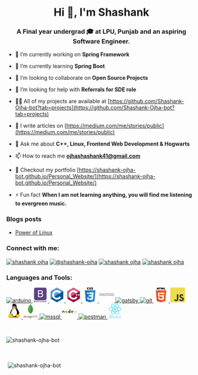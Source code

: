 
<h1 align="center">Hi 👋, I'm Shashank</h1>
<h3 align="center">A Final year undergrad 🎓 at LPU, Punjab and an aspiring Software Engineer.</h3>



- 🔭 I’m currently working on **Spring Framework**

- 🌱 I’m currently learning **Spring Boot**

- 👯 I’m looking to collaborate on **Open Source Projects**

- 🤝 I’m looking for help with **Referrals for SDE role**

- 👨‍💻 All of my projects are available at [https://github.com/Shashank-Ojha-bot?tab=projects](https://github.com/Shashank-Ojha-bot?tab=projects)

- 📝 I write articles on [https://medium.com/me/stories/public](https://medium.com/me/stories/public)

- 💬 Ask me about **C++, Linux, Frontend Web Development & Hogwarts**

- 📫 How to reach me **ojhashashank41@gmail.com**

- 📄 Checkout my portfolio [https://shashank-ojha-bot.github.io/Personal_Website/](https://shashank-ojha-bot.github.io/Personal_Website/)

- ⚡ Fun fact **When I am not learning anything, you will find me listening to evergreen music.**

### Blogs posts
<ul>
  <li><a href="https://shashank-ojha.medium.com/">Power of Linux</a></li>
</ul>

<h3 align="left">Connect with me:</h3>
<p align="left">
<a href="https://www.linkedin.com/in/shashank-ojha-148531170/" target="blank"><img align="center" src="https://cdn.jsdelivr.net/npm/simple-icons@3.0.1/icons/linkedin.svg" alt="shashank ojha" height="30" width="40" /></a>
<a href="https://medium.com/@shashank-ojha" target="blank"><img align="center" src="https://cdn.jsdelivr.net/npm/simple-icons@3.0.1/icons/medium.svg" alt="@shashank-ojha" height="30" width="40" /></a>
<a href="https://www.codechef.com/users/shank01" target="blank"><img align="center" src="https://cdn.jsdelivr.net/npm/simple-icons@3.1.0/icons/codechef.svg" alt="shashank ojha" height="30" width="40" /></a>
<a href="https://www.hackerrank.com/ojhashashank41" target="blank"><img align="center" src="https://cdn.jsdelivr.net/npm/simple-icons@3.0.1/icons/hackerrank.svg" alt="shashank ojha" height="30" width="40" /></a>
</p>

<h3 align="left">Languages and Tools:</h3>
<p align="left"> <a href="https://www.arduino.cc/" target="_blank"> <img src="https://cdn.worldvectorlogo.com/logos/arduino-1.svg" alt="arduino" width="40" height="40"/> </a> <a href="https://getbootstrap.com" target="_blank"> <img src="https://raw.githubusercontent.com/devicons/devicon/master/icons/bootstrap/bootstrap-plain-wordmark.svg" alt="bootstrap" width="40" height="40"/> </a> <a href="https://www.cprogramming.com/" target="_blank"> <img src="https://raw.githubusercontent.com/devicons/devicon/master/icons/c/c-original.svg" alt="c" width="40" height="40"/> </a> <a href="https://www.w3schools.com/cpp/" target="_blank"> <img src="https://raw.githubusercontent.com/devicons/devicon/master/icons/cplusplus/cplusplus-original.svg" alt="cplusplus" width="40" height="40"/> </a> <a href="https://www.w3schools.com/css/" target="_blank"> <img src="https://raw.githubusercontent.com/devicons/devicon/master/icons/css3/css3-original-wordmark.svg" alt="css3" width="40" height="40"/> </a> <a href="https://expressjs.com" target="_blank"> <img src="https://raw.githubusercontent.com/devicons/devicon/master/icons/express/express-original-wordmark.svg" alt="express" width="40" height="40"/> </a> <a href="https://www.gatsbyjs.com/" target="_blank"> <img src="https://www.vectorlogo.zone/logos/gatsbyjs/gatsbyjs-icon.svg" alt="gatsby" width="40" height="40"/> </a> <a href="https://git-scm.com/" target="_blank"> <img src="https://www.vectorlogo.zone/logos/git-scm/git-scm-icon.svg" alt="git" width="40" height="40"/> </a> <a href="https://www.w3.org/html/" target="_blank"> <img src="https://raw.githubusercontent.com/devicons/devicon/master/icons/html5/html5-original-wordmark.svg" alt="html5" width="40" height="40"/> </a> <a href="https://developer.mozilla.org/en-US/docs/Web/JavaScript" target="_blank"> <img src="https://raw.githubusercontent.com/devicons/devicon/master/icons/javascript/javascript-original.svg" alt="javascript" width="40" height="40"/> </a> <a href="https://www.linux.org/" target="_blank"> <img src="https://raw.githubusercontent.com/devicons/devicon/master/icons/linux/linux-original.svg" alt="linux" width="40" height="40"/> </a> <a href="https://www.mongodb.com/" target="_blank"> <img src="https://raw.githubusercontent.com/devicons/devicon/master/icons/mongodb/mongodb-original-wordmark.svg" alt="mongodb" width="40" height="40"/> </a> <a href="https://www.microsoft.com/en-us/sql-server" target="_blank"> <img src="https://cdn.worldvectorlogo.com/logos/microsoft-sql-server.svg" alt="mssql" width="40" height="40"/> </a> <a href="https://nodejs.org" target="_blank"> <img src="https://raw.githubusercontent.com/devicons/devicon/master/icons/nodejs/nodejs-original-wordmark.svg" alt="nodejs" width="40" height="40"/> </a> <a href="https://postman.com" target="_blank"> <img src="https://www.vectorlogo.zone/logos/getpostman/getpostman-icon.svg" alt="postman" width="40" height="40"/> </a> <a href="https://reactjs.org/" target="_blank"> <img src="https://raw.githubusercontent.com/devicons/devicon/master/icons/react/react-original-wordmark.svg" alt="react" width="40" height="40"/> </a> </p>

<br>

<p><img align="left" src="https://github-readme-stats.vercel.app/api/top-langs?username=shashank-ojha-bot&show_icons=true&locale=en&layout=compact" alt="shashank-ojha-bot" /></p>
<br>
<br>
<br>
<p>&nbsp;<img align="center" src="https://github-readme-stats.vercel.app/api?username=shashank-ojha-bot&show_icons=true&locale=en" alt="shashank-ojha-bot" /></p>


